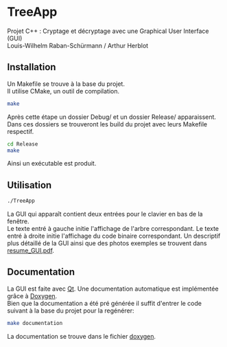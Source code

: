 
# TreeApp

Projet C++ : Cryptage et décryptage avec une Graphical User Interface (GUI)  
Louis-Wilhelm Raban-Schürmann / Arthur Herblot  

## Installation

Un Makefile se trouve à la base du projet.  
Il utilise CMake, un outil de compilation.
```bash
make
```
Après cette étape un dossier Debug/ et un dossier Release/ apparaissent.  
Dans ces dossiers se trouveront les build du projet avec leurs Makefile respectif.
```bash
cd Release
make
```
Ainsi un exécutable est produit.

## Utilisation

```bash
./TreeApp
```
La GUI qui apparaît contient deux entrées pour le clavier en bas de la fenêtre.  
Le texte entré à gauche initie l'affichage de l'arbre correspondant. 
Le texte entré à droite initie l'affichage du code binaire correspondant.
Un descriptif plus détaillé de la GUI ainsi que des photos exemples se trouvent dans [resume_GUI.pdf](/resume_GUI.pdf).

## Documentation

La GUI est faite avec [Qt](https://www.qt.io/).
Une documentation automatique est implémentée grâce à [Doxygen](https://www.doxygen.nl/index.html).  
Bien que la documentation a été pré générée il suffit d'entrer le code suivant à la base du projet pour la regénérer: 
```bash
make documentation
```
La documentation se trouve dans le fichier [doxygen](/doxygen).  
